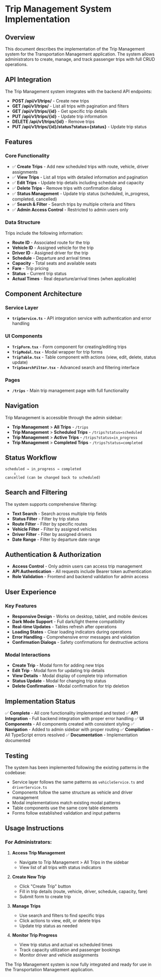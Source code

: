 # Trip Management System Implementation

## Overview

This document describes the implementation of the Trip Management system for the Transportation Management application. The system allows administrators to create, manage, and track passenger trips with full CRUD operations.

## API Integration

The Trip Management system integrates with the backend API endpoints:

- **POST /api/v1/trips/** - Create new trips
- **GET /api/v1/trips/** - List all trips with pagination and filters
- **GET /api/v1/trips/{id}** - Get specific trip details
- **PUT /api/v1/trips/{id}** - Update trip information
- **DELETE /api/v1/trips/{id}** - Remove trips
- **PUT /api/v1/trips/{id}/status?status={status}** - Update trip status

## Features

### Core Functionality
- ✅ **Create Trips** - Add new scheduled trips with route, vehicle, driver assignments
- ✅ **View Trips** - List all trips with detailed information and pagination
- ✅ **Edit Trips** - Update trip details including schedule and capacity
- ✅ **Delete Trips** - Remove trips with confirmation dialog
- ✅ **Status Management** - Update trip status (scheduled, in_progress, completed, cancelled)
- ✅ **Search & Filter** - Search trips by multiple criteria and filters
- ✅ **Admin Access Control** - Restricted to admin users only

### Data Structure

Trips include the following information:
- **Route ID** - Associated route for the trip
- **Vehicle ID** - Assigned vehicle for the trip
- **Driver ID** - Assigned driver for the trip
- **Schedule** - Departure and arrival times
- **Capacity** - Total seats and available seats
- **Fare** - Trip pricing
- **Status** - Current trip status
- **Actual Times** - Real departure/arrival times (when applicable)

## Component Architecture

### Service Layer
- **`tripService.ts`** - API integration service with authentication and error handling

### UI Components
- **`TripForm.tsx`** - Form component for creating/editing trips
- **`TripModal.tsx`** - Modal wrapper for trip forms
- **`TripTable.tsx`** - Table component with actions (view, edit, delete, status update)
- **`TripSearchFilter.tsx`** - Advanced search and filtering interface

### Pages
- **`/trips`** - Main trip management page with full functionality

## Navigation

Trip Management is accessible through the admin sidebar:
- **Trip Management** > **All Trips** - `/trips`
- **Trip Management** > **Scheduled Trips** - `/trips?status=scheduled`
- **Trip Management** > **Active Trips** - `/trips?status=in_progress`
- **Trip Management** > **Completed Trips** - `/trips?status=completed`

## Status Workflow

```
scheduled → in_progress → completed
    ↓
cancelled (can be changed back to scheduled)
```

## Search and Filtering

The system supports comprehensive filtering:
- **Text Search** - Search across multiple trip fields
- **Status Filter** - Filter by trip status
- **Route Filter** - Filter by specific routes
- **Vehicle Filter** - Filter by assigned vehicles
- **Driver Filter** - Filter by assigned drivers
- **Date Range** - Filter by departure date range

## Authentication & Authorization

- **Access Control** - Only admin users can access trip management
- **API Authentication** - All requests include Bearer token authentication
- **Role Validation** - Frontend and backend validation for admin access

## User Experience

### Key Features
- **Responsive Design** - Works on desktop, tablet, and mobile devices
- **Dark Mode Support** - Full dark/light theme compatibility
- **Real-time Updates** - Tables refresh after operations
- **Loading States** - Clear loading indicators during operations
- **Error Handling** - Comprehensive error messages and validation
- **Confirmation Dialogs** - Safety confirmations for destructive actions

### Modal Interactions
- **Create Trip** - Modal form for adding new trips
- **Edit Trip** - Modal form for updating trip details
- **View Details** - Modal display of complete trip information
- **Status Update** - Modal for changing trip status
- **Delete Confirmation** - Modal confirmation for trip deletion

## Implementation Status

✅ **Complete** - All core functionality implemented and tested
✅ **API Integration** - Full backend integration with proper error handling
✅ **UI Components** - All components created with consistent styling
✅ **Navigation** - Added to admin sidebar with proper routing
✅ **Compilation** - All TypeScript errors resolved
✅ **Documentation** - Implementation documented

## Testing

The system has been implemented following the existing patterns in the codebase:
- Service layer follows the same patterns as `vehicleService.ts` and `driverService.ts`
- Components follow the same structure as vehicle and driver management
- Modal implementations match existing modal patterns
- Table components use the same core table elements
- Forms follow established validation and input patterns

## Usage Instructions

### For Administrators:

1. **Access Trip Management**
   - Navigate to Trip Management > All Trips in the sidebar
   - View list of all trips with status indicators

2. **Create New Trip**
   - Click "Create Trip" button
   - Fill in trip details (route, vehicle, driver, schedule, capacity, fare)
   - Submit form to create trip

3. **Manage Trips**
   - Use search and filters to find specific trips
   - Click actions to view, edit, or delete trips
   - Update trip status as needed

4. **Monitor Trip Progress**
   - View trip status and actual vs scheduled times
   - Track capacity utilization and passenger bookings
   - Monitor driver and vehicle assignments

The Trip Management system is now fully integrated and ready for use in the Transportation Management application.